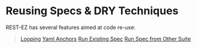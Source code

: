 # Reusing Specs & DRY Techniques

REST-EZ has several features aimed at code re-use:

> [Looping](/docs/reusing-specs/looping)
> [Yaml Anchors](/docs/reusing-specs/yaml-anchors)
> [Run Existing Spec](/docs/reusing-specs/run-spec-in-js)
> [Run Spec from Other Suite](/docs/reusing-specs/intersuite-spec-deps)

